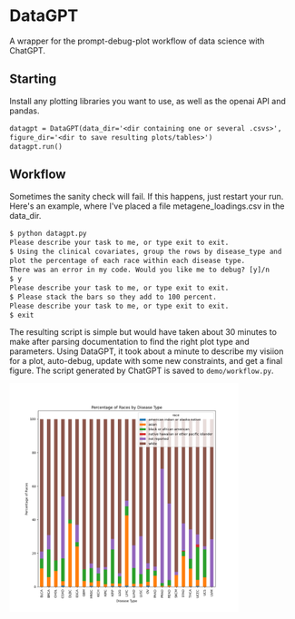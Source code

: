 # DataGPT
A wrapper for the prompt-debug-plot workflow of data science with ChatGPT.

## Starting
Install any plotting libraries you want to use, as well as the openai API and pandas.
```
datagpt = DataGPT(data_dir='<dir containing one or several .csvs>', figure_dir='<dir to save resulting plots/tables>')
datagpt.run()
```

## Workflow
Sometimes the sanity check will fail. If this happens, just restart your run. Here's an example, where I've placed a file metagene_loadings.csv in the data_dir.
```
$ python datagpt.py
Please describe your task to me, or type exit to exit.
$ Using the clinical covariates, group the rows by disease_type and plot the percentage of each race within each disease type.
There was an error in my code. Would you like me to debug? [y]/n
$ y
Please describe your task to me, or type exit to exit.
$ Please stack the bars so they add to 100 percent.
Please describe your task to me, or type exit to exit.
$ exit
```
The resulting script is simple but would have taken about 30 minutes to make after parsing documentation to find the right plot type and parameters. Using DataGPT, it took about a minute to describe my visiion for a plot, auto-debug, update with some new constraints, and get a final figure. The script generated by ChatGPT is saved to `demo/workflow.py`.


<img src="demo/race_percentages.png"  width="80%" height="80%">
